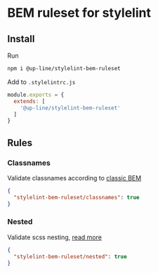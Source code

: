 # BEM ruleset  for stylelint

## Install

Run
```bash
npm i @up-line/stylelint-bem-ruleset
```
Add to `.stylelintrc.js`
```js
module.exports = {
  extends: [
    '@up-line/stylelint-bem-ruleset'
  ]
}
```


## Rules

### Classnames

Validate classnames according to [classic BEM](https://en.bem.info/methodology/naming-convention/#naming-rules)
```json
{
  "stylelint-bem-ruleset/classnames": true
}
```

### Nested
Validate scss nesting, [read more](https://github.com/upline-studio/stylelint-bem-ruleset/docs/nested.md)

```json
{
  "stylelint-bem-ruleset/nested": true
}
```
